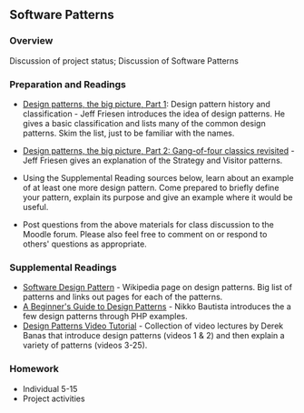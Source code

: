 ## Software Patterns



### Overview

Discussion of project status; Discussion of Software Patterns

### Preparation and Readings

* [Design patterns, the big picture, Part
  1](http://www.javaworld.com/article/2078665/core-java/design-patterns--the-big-picture--part-1--design-pattern-history-and-classification.html):
  Design pattern history and classification - Jeff Friesen introduces
  the idea of design patterns. He gives a basic classification and
  lists many of the common design patterns. Skim the list, just to be
  familiar with the names.
* [Design patterns, the big picture, Part 2: Gang-of-four classics
  revisited](http://www.javaworld.com/article/2078675/core-java/design-patterns--the-big-picture--part-2--gang-of-four-classics-revisited.html) -
  Jeff Friesen gives an explanation of the Strategy and Visitor
  patterns.
* Using the Supplemental Reading sources below, learn about an example
  of at least one more design pattern. Come prepared to briefly define
  your pattern, explain its purpose and give an example where it would
  be useful.

* Post questions from the above materials for class discussion to the
  Moodle forum. Please also feel free to comment on or respond to
  others' questions as appropriate.

### Supplemental Readings

* [Software Design Pattern](https://en.wikipedia.org/wiki/Software_design_pattern) - Wikipedia page on design patterns. Big list of patterns and links out pages for each of the patterns.
* [A Beginner's Guide to Design Patterns](https://code.tutsplus.com/articles/a-beginners-guide-to-design-patterns--net-12752) - Nikko Bautista introduces the a few design patterns through PHP examples.
* [Design Patterns Video Tutorial](https://www.youtube.com/watch?v=vNHpsC5ng_E&list=PLF206E906175C7E07) - Collection of video lectures by Derek Banas that introduce design patterns (videos 1 & 2) and then explain a variety of patterns (videos 3-25). 

### Homework

* Individual 5-15
* Project activities
